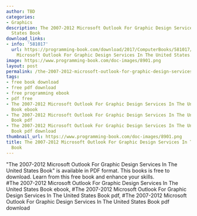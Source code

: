 ```yaml
---
author: TBD
categories:
- Graphics
description: The 2007-2012 Microsoft Outlook For Graphic Design Services In The United
  States Book
download_links:
- info: '581017'
  url: https://programming-book.com/download/2017/ComputerBooks/581017/The 2007-2012
    Microsoft Outlook For Graphic Design Services In The United States.pdf
image: https://www.programming-book.com/doc-images/8901.png
layout: post
permalink: /the-2007-2012-microsoft-outlook-for-graphic-design-services-in-the-united-states.html
tags:
- free book download
- free pdf download
- free programming ebook
- pdf free
- The 2007-2012 Microsoft Outlook For Graphic Design Services In The United States
  Book ebook
- The 2007-2012 Microsoft Outlook For Graphic Design Services In The United States
  Book pdf
- The 2007-2012 Microsoft Outlook For Graphic Design Services In The United States
  Book pdf download
thumbnail_url: https://www.programming-book.com/doc-images/8901.png
title: The 2007-2012 Microsoft Outlook For Graphic Design Services In The United States
  Book
---
```


 
<div class="item-desc text-justify">
  "The 2007-2012 Microsoft Outlook For Graphic Design Services In The United States Book" is available in PDF format. This books is free to download. Learn from this free book and enhance your skills.
  <br>
  #The 2007-2012 Microsoft Outlook For Graphic Design Services In The United States Book ebook, #The 2007-2012 Microsoft Outlook For Graphic Design Services In The United States Book pdf, #The 2007-2012 Microsoft Outlook For Graphic Design Services In The United States Book pdf download
</div>